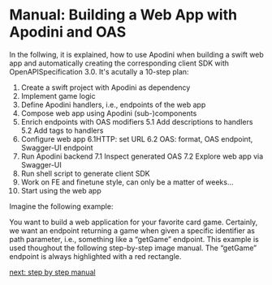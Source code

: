 # Manual: Building a Web App with Apodini and OAS

In the follwing, it is explained, how to use Apodini when building a swift web app and automatically creating the corresponding client SDK with OpenAPISpecification 3.0.
It's acutally a 10-step plan:
 
1. Create a swift project with Apodini as dependency
2. Implement game logic
3. Define Apodini handlers, i.e., endpoints of the web app
4. Compose web app using Apodini (sub-)components
5. Enrich endpoints with OAS modifiers
  5.1 Add descriptions to handlers
  5.2 Add tags to handlers
6. Configure web app
  6.1HTTP: set URL
  6.2 OAS: format, OAS endpoint, Swagger-UI endpoint
7. Run Apodini backend
  7.1 Inspect generated OAS
  7.2 Explore web app via Swagger-UI
8. Run shell script to generate client SDK
9. Work on FE and finetune style, can only be a matter of weeks…
10. Start using the web app

Imagine the following example:

You want to build a web application for your favorite card game.
Certainly, we want an endpoint returning a game when given a specific identifier as path parameter, i.e., something like a “getGame” endpoint.
This example is used thoughout the following step-by-step image manual. The “getGame” endpoint is always highlighted with a red rectangle.

[next: step by step manual](./step1.md)
